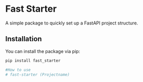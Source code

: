 # Fast Starter

A simple package to quickly set up a FastAPI project structure.

## Installation

You can install the package via pip:

```bash
pip install fast_starter

#How to use 
# fast-starter (Projectname)
